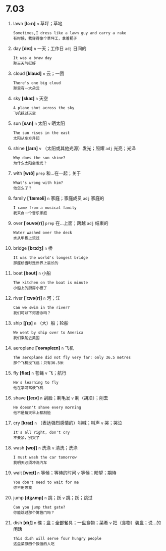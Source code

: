 # 7.03

1. lawn **[lɔːn]** `n` 草坪；草地

   ```
   Sometimes,I dress like a lawn guy and carry a rake
   有时候，我穿得像个草坪工，拿着耙子
   ```

2. day **[deɪ]** `n` 一天；工作日 `adj` 日间的

   ```
   It was a braw day
   那天天气挺好
   ```

3. cloud **[klaʊd]** `n` 云；一团

   ```
   There's one big cloud
   那里有一大朵云
   ```

4. sky **[skaɪ]** `n` 天空

   ```
   A plane shot across the sky
   飞机掠过天空
   ```

5. sun **[sʌn]** `n` 太阳 `v` 晒太阳

   ```
   The sun rises in the east
   太阳从东方升起
   ```

6. shine **[ʃaɪn]** `v` （太阳或其他光源）发光；照耀 `adj` 光亮；光泽

   ```
   Why does the sun shine?
   为什么太阳会发光？
   ```

7. with **[wɪð]** `prep` 和...在一起；关于

   ```
   What's wrong with him?
   他怎么了？
   ```

8. family **[ˈfæməli]** `n` 家庭；家庭成员 `adj` 家庭的

   ```
   I came from a musical family
   我来自一个音乐家庭
   ```

9. over **[ˈəʊvə(r)]** `prep` 在...上面；跨越 `adj` 结束的

   ```
   Water washed over the deck
   水从甲板上流过
   ```

10. bridge **[brɪdʒ]** `n` 桥

    ```
    It was the world's longest bridge
    那座桥当时是世界上最长的
    ```

11. boat **[bəʊt]** `n` 小船

    ```
    The kitchen on the boat is minute
    小船上的厨房小极了
    ```

12. river **[ˈrɪvə(r)]** `n` 河；江

    ```
    Can we swim in the river?
    我们可以下河游泳吗？
    ```

13. ship **[ʃɪp]** `n` （大）船；轮船

    ```
    We went by ship over to America
    我们乘船去美国
    ```

14. aeroplane **[ˈeərəpleɪn]** `n` 飞机

    ```
    The aeroplane did not fly very far: only 36.5 metres
    那个飞机没飞远：只有36.5米
    ```

15. fly **[flaɪ]** `n` 苍蝇 `v` 飞；航行

    ```
    He's learning to fly
    他在学习驾驶飞机
    ```

16. shave **[ʃeɪv]** `n` 刮脸；剃毛发 `v` 剃（胡须）；削去

    ```
    He doesn't shave every morning
    他不是每天早上都刮脸
    ```

17. cry **[kraɪ]** `n` （表达强烈感情的）叫喊；叫声 `v` 哭；哭泣

    ```
    It's all right, don't cry
    不要紧，别哭了
    ```

18. wash **[wɒʃ]** `n` 洗涤 `v` 清洗；洗涤

    ```
    I must wash the car tomorrow
    我明天必须冲洗汽车
    ```

19. wait **[weɪt]** `n` 等候；等待的时间 `v` 等候；盼望；期待

    ```
    You don't need to wait for me
    你不用等我
    ```

20. jump **[dʒʌmp]** `n` 跳；跃 `v` 跳；跃；跳过

    ```
    Can you jump that gate?
    你能跳过那个篱笆门吗？
    ```

21. dish **[dɪʃ]** `n` 碟；盘；全部餐具；一盘食物；菜肴 `v` 把（食物）装盘；说...的闲话

    ```
    This dish will serve four hungry people
    这盘菜够四个挨饿的人吃
    ```
